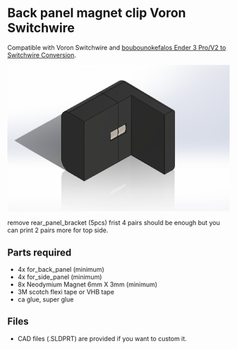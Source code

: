 # Back panel magnet clip Voron Switchwire
Compatible with Voron Switchwire and [boubounokefalos Ender 3 Pro/V2 to Switchwire Conversion](https://github.com/boubounokefalos/Ender_SW).

![alt text](https://github.com/HiyoriC3/Back_panel_magnet_clip_Voron_Switchwire/blob/main/Pictures/magnet_clip_assembly.PNG?raw=true)

remove rear_panel_bracket (5pcs) frist
4 pairs should be enough but you can print 2 pairs more for top side.

## Parts required
* 4x for_back_panel (minimum)
* 4x for_side_panel (minimum)
* 8x Neodymium Magnet 6mm X 3mm (minimum)
* 3M scotch flexi tape or VHB tape
* ca glue, super glue

## Files
* CAD files (.SLDPRT) are provided if you want to custom it.

